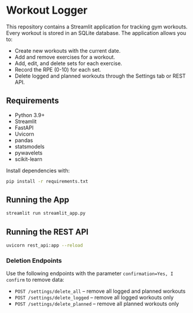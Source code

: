 # Workout Logger

This repository contains a Streamlit application for tracking gym workouts. Every workout is stored in an SQLite database. The application allows you to:

- Create new workouts with the current date.
- Add and remove exercises for a workout.
- Add, edit, and delete sets for each exercise.
- Record the RPE (0-10) for each set.
- Delete logged and planned workouts through the Settings tab or REST API.

## Requirements

- Python 3.9+
- Streamlit
- FastAPI
- Uvicorn
- pandas
- statsmodels
- pywavelets
- scikit-learn

Install dependencies with:

```bash
pip install -r requirements.txt
```

## Running the App

```bash
streamlit run streamlit_app.py
```

## Running the REST API

```bash
uvicorn rest_api:app --reload
```

### Deletion Endpoints

Use the following endpoints with the parameter `confirmation=Yes, I confirm` to
remove data:

- `POST /settings/delete_all` – remove all logged and planned workouts
- `POST /settings/delete_logged` – remove all logged workouts only
- `POST /settings/delete_planned` – remove all planned workouts only
